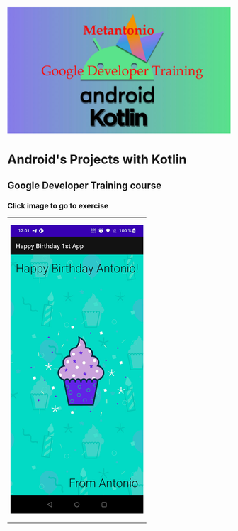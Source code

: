 <!-- seccion de redes sociales -->
<p align="center">
      <img src="./portada.jpg" />


 # Android's Projects with Kotlin 
 ## Google Developer Training course
 ### Click image to go to exercise

  <!-- Sección de Proyectos -->
<table width="100%">
   <tr>	
      <td>
  	<p>
    	   <!-- Proyecto 1 -->
    		<a href="https://github.com/metantonio/training-kotlin-app-1" width="300px">
      			<img src="https://github.com/metantonio/training-kotlin-app-1/blob/main/portada.jpg" width="300px" height="650" alt="project 1"/>
    		</a>
  	</p>
      </td>
   </tr>
</table>
  <!-- Fin de la sección de proyectos -->

</p>

